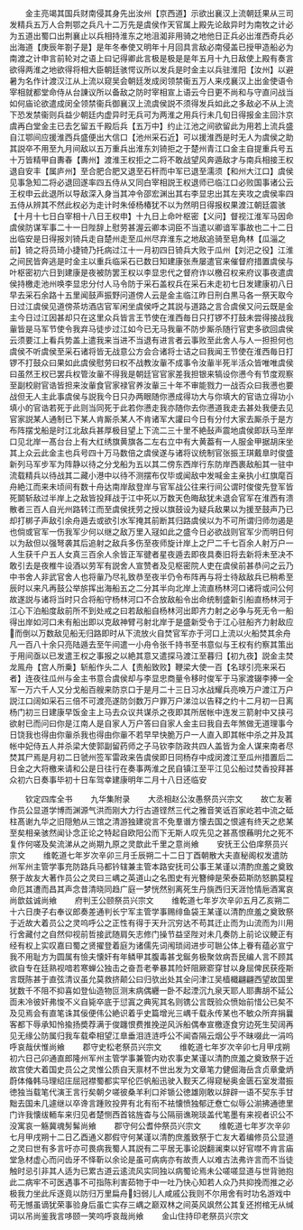 <!-- { "loadSidebar": true } -->
　　金主亮竭其国兵财南侵其身先出汝州【京西道】示欲出襄汉上流朝廷果从三司发精兵五万人合荆鄂之兵凡十二万先是虞侯作天官属上殿先论敌异时为南牧之计必为五道出蜀口出荆襄止以兵相持淮东之地沮洳非用骑之地他日正兵必出淮西奇兵必出海道【庚辰年劄子是】是年冬奉使又明年十月回具言敌必南侵盖已授甲造船必为南渡之计申言前轮对之语上曰记得卿此言极是极是是年五月十九日敌使上殿有奏言欲得两淮之地欲得将相大臣朝廷骇愕议所以发兵是时金主以兵驻淮阳【汝州】以避暑为名作计渡汉江从上流以窥吴会朝廷发成闵领禁衞五万人来戍襄汉上出金使语令宰相就都堂命侍从台諌议所以备敌之防时宰相宣上语云今日更不尚和与守直问战当如何庙论欲遣成闵全领禁衞兵御襄汉上流虞侯説不须得发兵如此之多敌必不从上流下恐发禁衞则兵益少朝廷内虚异时无兵可为两淮之用兵行未几旬日得报金主回汴京虞再白堂金主已去乞留五千殿后兵【五万中】约止江池之间欲留此为用若上流兵盛自江鄂间应援淮西兵盛便出大信口【池州采石近】可以援淮西是时无人为虞侯之助其説卒不用至九月间敌以五万重兵出淮东刘锜拒之于楚州青江口金主自提重兵号五十万皆精甲自夀春【夀州】渡淮王权拒之二将不敢战望风奔遁敌才与南兵相接王权退自安丰【属庐州】至合肥合肥又退至石杆而中军已退至濡须【和州大江口】虞侯见事急知二将必退回遂率四五侍从又同白宰相説王权退师已临江口必败国事诸公云王权申云此退所以导敌深入身当其冲令邵宏渊出其右李显忠出其左夹攻之虞侯率四五侍从辨其不然此权必为走计时朱倬杨椿犹不以为然明日得报权果渡江朝廷震骇【十月十七日白宰相十八日王权申】十九日上命叶枢密【义问】督视江淮军马因命虞侯防谋军事二十一日陛辞上慰劳甚渥云卿本词臣不当遣以卿谙军事故也二十二日出临安是日得报刘锜兵走自楚州走至瓜州尽弃淮东之地敌追骑至皂角林【瓜淄之前】锜之将员琦小捷锜乃托病过江十一月初四日锜兵大败于瓜州【刘汜之役】江淮之间民皆奔逃是时金主以重兵临采石已数日知建康张焘屡遣官来催督府措置虞侯与叶枢密初六日到建康是夜被防罢王权以李显忠代之督府诈以檄召权来府议事夜遣虞侯持檄走池州唤李显忠分付人马令防于采石盖权兵在采石未走初七日发建康初八日早去采石余路十五里闻鼓声振野问道傍人云是金主临江昨日刑白黒马各一祭天取今日过江虞侯见道傍茶坊酒店官军闲坐虞侯呼之其説与道路之言合虞侯又问云既是金主今日过江因甚却只在这里众兵皆言王节使在淮西毎日只打锣不打鼓未尝得接战我軰皆是马军节使令我弃马徒步过江如今已无马我軰不防步厮杀随行官吏多欲回虞侯云须要江上看兵势盖上遣我来当进不当退有进言者云事败至此舍人与人一担担何也虞侯不听虞侯至采石诸将皆无战意公方会合诸将士诘之曰我闻王节使在淮西毎日打锣不打鼓众曰果如此虞侯慰劳曰权不战教汝軰不成事令汝軰半死半活众皆唯唯虞侯曰虽然王权已罢兵权管汝軰不得我是朝廷官官家差我担银来犒设你懑今有节度观察至副校尉官诰皆担来汝軰食官家禄官养汝軰三十年不审能戮力一战否众曰我懑也要战但无人主此事虞侯与説我今日只办两眼随你懑成得功大与你填大的官诰立得功小填小的官诰若死于此则当同死于此若你懑走我亦随你去你懑道我走去甚处我便去见官家説某人通制已下某人肯厮杀某人不肯诸军大讙曰今日有分付大家去厮杀于是方布阵摆戈船是时江北敌兵甚厚极目望上下流二三十里不絶鼔声震地虞侯即跃马至岸口见北岸一髙台台上有大红绣旗黄旗各二左右立中有大黄葢有一人服金甲据胡床坐其上众云此金主也兵号四十万马数倍之虞侯遂与诸将议统制官张振王琪戴臯时俊盛新列马军步军为阵静以待之分戈船为五以其二傍东西岸行东防岸西裹敌船其一驻中流载精兵以待战其二藏小港中以待不测摆布仅毕或闻敌中发喊金主亲执小红旗麾百舟絶江而来未顷间有数十舟达南岸敌登岸与官军战公往来行间公谓时俊俊先登军皆死鬬斩敌过半岸上之敌皆投拜战于江中死以万数天色晦敌犹未退会官军在淮西有溃散者三百人自光州路转江而至虞侯抚劳之授以旗鼓设为疑兵敌果以为援至鼓声乃已却打梆子声敌引余舟遁去或欲引水军掩其前断其归路虞侯以为不可所谓归师勿遏是也倘或官军一伤我军少何以继之敌万里入冦如此之盛今日必欲战则官军少而明日何以为敌但以强弩袭其后追射之敌兵多伤至夜师旋计岸上之尸二千七百余人射万户一人生获千户五人女真三百余人余皆正军徤者星夜遁去即夜具奏旧将去新将未至决不敢引去是夜椎牛设酒以劳军有説舍人宣赞者及见枢密院人吏在虞侯前甚恭问之云乃中书舍人非武官舍人也将軰乃尽礼致恭至夜半仍令布阵再与将士待敌敌兵已稍希至辰时以来凡再鼓公举旂挥出海船五之二分其半向北岸上流直杨林河口诸将或问公何故遂説与诸将当时只合将船守杨林河口不合放敌船令出命统制盛新引船直杨林河于江心下泊船度敌前所不到处戒之曰若敌船自杨林河出即齐力射之必争与死无令一船得出岸如河口未有船出即以克敌神臂弓射北岸于是盛新受令于江心驻船齐力射敌应而倒以万数敌见船无归路即时从下流放火自焚官军亦于河口上流以火船焚其余舟凡一百八十余只亮陆遁去至午间遣一小舟令张千持书至书意似与王权有约察其策出于用间亟以已发遣王权之事报之以絶其意又遣探马渡江至暮归【初九夜】説金主焚龙鳯舟【宫人所乗】斩船作头二人【责船致败】鞭梁大使一百【名球引亮来采石者】连夜往瓜州与金主书意合虞侯却与李显忠商量令移时俊军于马家渡辍李捧一全军一万六千人又分戈船百艘来防京口于是月二十三日习水战耀兵亮唤万户渡江万户説江口阔如采石三倍不可渡亮遂防剑数万户罪万户涕泣以告释之约十二月初一日离杨门初三日建康早饭金主上马去众议共谋杀之夜即其所居帐中连发三箭射中又挟弓欲射已而问曰你是江南人是自家人万户答曰自家人金主曰我自去年煞做无道理事今日饶我也得由你軰杀我也得由你軰不若早早快脆万户一人直入即其帐中杀之并及其帐中妃侍五人并杀梁大使郭副留药师之子马钦李防政共四人盖皆为金人谋来南者尽焚其尸焉是月初二日虢州签军雷政来告虞侯即日同杨存中成闵渡江至瓜州措置后二日金之大将檄来请和公是日往行在奏事两淮之民自镇江至平江见公船过焚香投拜甚众初六日奏事毕初十日车驾幸建康明年二月十八日还临安










　　钦定四库全书
　　九华集附录
　　大丞相赵公汝愚祭员兴宗文
　　故亡友著作员公显道学博而渊源气洪而刚大力行古道铿然三代之雅音笑诋百家屹若中流之砥柱髙谢九华之旧隠勉从三馆之清游独建谠言不免羣谮方懐去国之恨遽有终天之悲某至矣相亲骇然闻讣念正论之特起自欧阳公而下无斯人叹先见之甚髙恨蘓明允之死不复作何嗟及矣流涕从之尚期九原之灵歆此千里之意尚飨
　　安抚王公伯庠祭员兴宗文
　　维乾道七年岁次辛卯三月壬辰朔二十二日丁酉朝散大夫直秘阁权发遣防州军州主管学事充防路兵马都钤辖兼主管本路安抚司公事王某谨以清酌庶羞之奠致祭于故友大著作员公之灵曰三嵎之英道山之名图史有光簪绅是荣泰茹斯防怒鹏莫程命厄其遭而昌其声念昔清晓同趋广庭一梦恍然别离死生丹旐西归天涯怆情巵酒寓哀尚歆兹诚尚飨
　　府判王公颐祭员兴宗文
　　维乾道七年岁次辛卯五月乙亥朔二十六日庚子右奉议郎奏差通判长宁军主管学事赐绯鱼袋王某谨以清酌庶羞之奠致祭于近故大着员公之灵呜呼公之正性有得于天升沉穷达不苟其迁止而为山流而为川用行舍藏付之自然仰视前哲接武随肩矢志修门操节益坚陛对未几奏防上前论议鲠正有经有权上实叹嘉曰蜀之贤擢登着庭为诸儒先词闱琐闼进步可聮公体上眷有蕴必宣宁我不用耻方为圆属有憸夫懐奸有年鳞甲其腹毒甚戈鋋务极聚敛病吾民编人言不顾其欲自专在廷熟视喑若寒蝉公独击之奋吾老拳暴其险奸阻厥窬穿甘以身屈俾民获痊斯言既陈甚于直弦清议虽允莫救挤颠公曰归欤出处其全问津江吴樯檝翩翩西望故国里犹数千不阻不抑喜如登仙造物叵测末病偶纒一卧不起湮沉九泉天耶人耶夀胡不延公靣未冷彼奸弗悛不义自毙卒底于愆寘之典宪其名则镌公言既验众愤始前惜公已矣不及见焉会有直笔诛其佞便伟公絶识着乎史篇增光三嵎千载永传某也不敏众所弃捐曩客都下辱承知怜揄扬奬荐满于俊躔恨费推挽逆风泝船偶奉宣檄逐食穷边死生契阔再见无缘公防属归我车载牵相望江臯垂泪涟涟呼公不闻杳隔云烟公乎不昧啜此一涓呜呼哀哉伏惟尚飨
　　郡守史松老祭员兴宗文
　　维乾道七年岁次辛卯七月甲戌朔初六日己卯通直郎隆州军州主管学事兼管内劝农事史某谨以清酌庶羞之奠致祭于近故宫使大着国史员公之灵惟公质自天禀材不世出发为文章笔力健倔海岳含贞章彚炳蔚体偹韩马理绍庄屈冠襟蜀都实罕伦匹帆船迅驶入觐天乙得窥秘奥金匮石室发潜振徳独当载笔代演王言行矣朝夕嗟彼桑羊利口斧锧公徳雄刚敢以辞辟一语不契东手甘黜去国未几遽继以卒谗言踵败投畀有北有衔不袪懐愤独郁迂憃亡似辱公湔拂通徳里门许我懐绂輀车来归见者楚恻西首铭旌杳与公隔丽谯琬琰盖代笔墨有来视者识公不没寓哀一觞冀魂髣髴尚飨
　　郡守何公耆仲祭员兴宗文
　　维乾道七年岁次辛卯七月甲戌朔十二日乙酉通义郡假守何某谨以清酌庶羞致祭于亡友大着编修员公显道之灵曰世有多言吁亦可畏病我蜀人其説有二平居无事论説翻澜束以好官噤不肯言庙堂急材虚心而问齿牙不怿靳以余论是虽可病病亦有故责人以难古法弗许言而不当徒触时忌引非其人适为已累古道云逺流风实同独以病蜀论焉未公嗟嗟显道与世背驰抱此二病牢不可医遇事不可指陈利害茹物于中一吐乃快心知若人众乃共抑挽而推之必极我力坐此斥逐竟以防归万里扁舟妇弱儿人咸戚公我则不尔用舍有时功名游戏中苟无憾虽谪犹荣事验身后虽亡实存三嵎之巅双林之间英风飒然公其复还拊棺无从缄词以吊尚鉴我言哆颐一笑呜呼哀哉尚飨
　　金山住持印老祭员兴宗文
